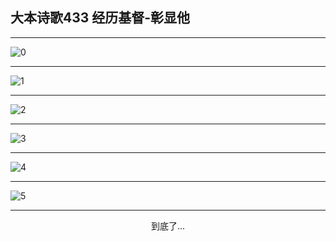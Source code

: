 
## 大本诗歌433 经历基督-彰显他
        
<div id="aplayer0"></div>

---

<img alt="0" data-original="https://cdn.jsdelivr.net/gh/k34869/shi/data/d0433/0">

---

<img alt="1" data-original="https://cdn.jsdelivr.net/gh/k34869/shi/data/d0433/1">

---

<img alt="2" data-original="https://cdn.jsdelivr.net/gh/k34869/shi/data/d0433/2">

---

<img alt="3" data-original="https://cdn.jsdelivr.net/gh/k34869/shi/data/d0433/3">

---

<img alt="4" data-original="https://cdn.jsdelivr.net/gh/k34869/shi/data/d0433/4">

---

<img alt="5" data-original="https://cdn.jsdelivr.net/gh/k34869/shi/data/d0433/5">

---

<p style="text-align: center">到底了...</p>

<script src="/js/dist-view.js"></script>

<script>
MAIN.id = 'd0433';
        
const ap0 = new APlayer({
    container: document.getElementById('aplayer0'),
    volume: 1,
    loop: 'none',
    preload: 'none',
    audio: [{
        name: '大本诗歌433.mp3',
        artist: '大本诗歌',
        url: 'https://res.wx.qq.com/voice/getvoice?mediaid=MzI0NTk3MDM5M18yMjQ3NDkyODcz',
        cover: '/favicon'
    }]
});
</script>
